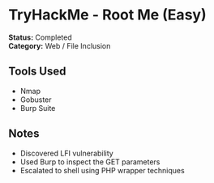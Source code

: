 # TryHackMe - Root Me (Easy)

**Status:** Completed  
**Category:** Web / File Inclusion

## Tools Used
- Nmap
- Gobuster
- Burp Suite

## Notes
- Discovered LFI vulnerability
- Used Burp to inspect the GET parameters
- Escalated to shell using PHP wrapper techniques
